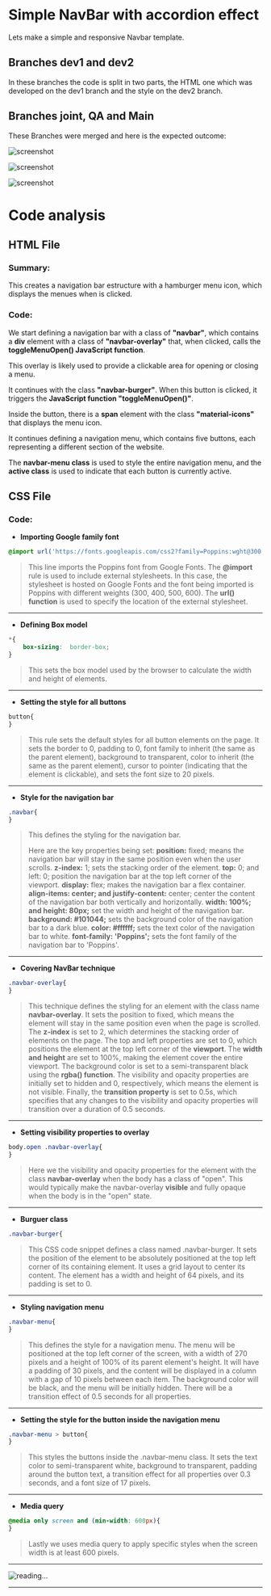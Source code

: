   

#  Simple NavBar with accordion effect
Lets make a simple and responsive Navbar template.

##  Branches dev1 and dev2

In these branches the code is split in two parts, the HTML one which was developed on the dev1 branch and the style on the dev2 branch.

##  Branches joint, QA and Main

These Branches were merged and here is the expected outcome:

![screenshot](pics/screenshot1.png)

![screenshot](pics/screenshot2.png)

![screenshot](pics/screenshot3.png)


#  Code analysis
 
##  HTML File

###  Summary:
This creates a navigation bar estructure with a hamburger menu icon, which displays the menues when is clicked.

###  Code:
We start defining a navigation bar with a class of **"navbar"**, which contains a **div** element with a class of **"navbar-overlay"** that, when clicked, calls the **toggleMenuOpen() JavaScript function**.

This overlay is likely used to provide a clickable area for opening or closing a menu.

It continues with the class **"navbar-burger"**. When this button is clicked, it triggers the **JavaScript function "toggleMenuOpen()"**.

Inside the button, there is a **span** element with the class **"material-icons"** that displays the menu icon.

It continues defining a navigation menu, which contains five buttons, each representing a different section of the website.

The **navbar-menu class** is used to style the entire navigation menu, and the **active class** is used to indicate that each button is currently active.

##  CSS File
###  Code:
-  **Importing Google family  font**
>
```css
@import url('https://fonts.googleapis.com/css2?family=Poppins:wght@300;400;500;600&display=swap');
```

> This line imports the Poppins font from Google Fonts. The **@import** rule is used to include external stylesheets. In this case, the stylesheet is hosted on Google Fonts and the font being imported is Poppins with different weights (300, 400, 500, 600). The **url() function** is used to specify the location of the external stylesheet.
***

-  **Defining Box model**
>
```css
*{
	box-sizing:  border-box;
}
```

> This sets the box model used by the browser to calculate the width and height of elements.
***

-  **Setting the style for all buttons**
>
```css
button{
}
```
> This rule sets the default styles for all button elements on the page. It sets the border to 0, padding to 0, font family to inherit (the same as the parent element), background to transparent, color to inherit (the same as the parent element), cursor to pointer (indicating that the element is clickable), and sets the font size to 20 pixels.
***

-  **Style for the navigation bar**
>
```css
.navbar{
}
```
> This defines the styling for the navigation bar.
> 
> Here are the key properties being set:
>  **position:** fixed; means the navigation bar will stay in the same position even when the user scrolls. 
>  **z-index:** 1; sets the stacking order of the element. 
>  **top:** 0; and left: 0; position the navigation bar at the top left corner of the viewport. 
>  **display:** flex; makes the navigation bar a flex container. 
>  **align-items: center; and justify-content:** center; center the content of the navigation bar both vertically and horizontally. 
>  **width: 100%; and height: 80px;** set the width and height of the navigation bar. 
>  **background: #101044;** sets the background color of the navigation bar to a dark blue. 
>  **color: #ffffff;** sets the text color of the navigation bar to white.
>  **font-family: 'Poppins';** sets the font family of the navigation bar to 'Poppins'.
***

-  **Covering NavBar technique**
>
```css
.navbar-overlay{
}
```
> This technique defines the styling for an element with the class name **navbar-overlay**. It sets the position to fixed, which means the element will stay in the same position even when the page is scrolled. The **z-index** is set to 2, which determines the stacking order of elements on the page. The top and left properties are set to 0, which positions the element at the top left corner of the **viewport**. The **width and height** are set to 100%, making the element cover the entire viewport. The background color is set to a semi-transparent black using the **rgba() function**. The visibility and opacity properties are initially set to hidden and 0, respectively, which means the element is not visible. Finally, the **transition property** is set to 0.5s, which specifies that any changes to the visibility and opacity properties will transition over a duration of 0.5 seconds.
***

-  **Setting visibility properties to overlay**
>
```css
body.open .navbar-overlay{
}
```
> Here we the visibility and opacity properties for the element with the class **navbar-overlay** when the body has a class of "open". This would typically make the navbar-overlay **visible** and fully opaque when the body is in the "open" state.
***

-  **Burguer class**
>
```css
.navbar-burger{
```

> This CSS code snippet defines a class named .navbar-burger. It sets the position of the element to be absolutely positioned at the top left corner of its containing element. It uses a grid layout to center its content. The element has a width and height of 64 pixels, and its padding is set to 0.
***

-  **Styling navigation menu**
>
```css
.navbar-menu{
}
```

> This defines the style for a navigation menu. The menu will be positioned at the top left corner of the screen, with a width of 270 pixels and a height of 100% of its parent element's height. It will have a padding of 30 pixels, and the content will be displayed in a column with a gap of 10 pixels between each item. The background color will be black, and the menu will be initially hidden. There will be a transition effect of 0.5 seconds for all properties.
***

-  **Setting the style for the button inside the navigation menu**
>
```css
.navbar-menu > button{
}
```
> This styles the buttons inside the .navbar-menu class. It sets the text color to semi-transparent white, background to transparent, padding around the button text, a transition effect for all properties over 0.3 seconds, and a font size of 17 pixels.
***

-  **Media query**
>
```css
@media only screen and (min-width: 600px){
}
```
> Lastly we uses media query to apply specific styles when the screen width is at least 600 pixels.

***

![reading...](https://media.giphy.com/media/Tf3mp01bfrrUc/giphy.gif?cid=ecf05e47wajghtrc5targr7mju7coe0avdyurnehrr1krgdt&ep=v1_gifs_search&rid=giphy.gif&ct=g "...How could I ever do so unless someone guide me?")

***
